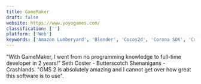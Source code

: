 ```yaml
---
title: GameMaker
draft: false 
website: https://www.yoyogames.com/
classification: ['']
platform: ['Web']
keywords: ['Amazon Lumberyard', 'Blender', 'Cocos2d', 'Corona SDK', 'CryENGINE', 'Frostbite', 'GDevelop', 'GameSparks', 'JMonkeyEngine', 'PlayCanvas', 'Polycode', 'RPG Maker', 'RPG Maker VX Ace', 'Shiva Engine', 'Turbulenz', 'Unity', 'Unreal Engine']
---
```

"With GameMaker, I went from no programming knowledge to full-time developer in 2 years!" Seth Coster - Butterscotch Shenanigans - Crashlands. "GMS 2 is absolutely amazing and I cannot get over how great this software is to use".